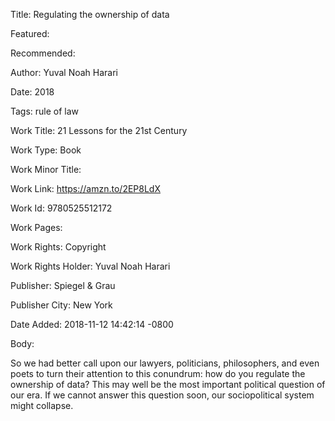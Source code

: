 Title: Regulating the ownership of data

Featured: 

Recommended: 

Author: Yuval Noah Harari

Date: 2018

Tags: rule of law

Work Title: 21 Lessons for the 21st Century

Work Type: Book

Work Minor Title:  

Work Link: https://amzn.to/2EP8LdX

Work Id:  9780525512172

Work Pages:  

Work Rights:  Copyright

Work Rights Holder:  Yuval Noah Harari

Publisher:  Spiegel & Grau

Publisher City:  New York

Date Added: 2018-11-12 14:42:14 -0800

Body:

So we had better call upon our lawyers, politicians, philosophers, and even poets to turn their attention to this conundrum: how do you regulate the ownership of data? This may well be the most important political question of our era. If we cannot answer this question soon, our sociopolitical system might collapse.


